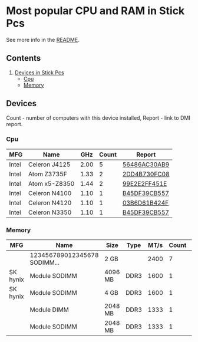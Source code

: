 Most popular CPU and RAM in Stick Pcs
=====================================

See more info in the [README](https://github.com/linuxhw/DMI).

Contents
--------

1. [ Devices in Stick Pcs ](#devices)
   * [ Cpu ](#cpu)
   * [ Memory ](#memory)

Devices
-------

Count  - number of computers with this device installed,
Report - link to DMI report.

### Cpu

| MFG        | Name                             | GHz  | Count | Report |
|------------|----------------------------------|------|-------|--------|
| Intel      | Celeron J4125                    | 2.00 | 5     | [56486AC30AB9](<Stick Pc/Fanless Mini PC/PCG02/PCG02 GLE/56486AC30AB9>) |
| Intel      | Atom Z3735F                      | 1.33 | 2     | [2DD4B730FC08](<Stick Pc/Lenovo/IdeaCentre/IdeaCentre Stick 300-01IBY 90ER0005RN/2DD4B730FC08>) |
| Intel      | Atom x5-Z8350                    | 1.44 | 2     | [99E2E2FF451E](<Stick Pc/DEPO Computers/T09/T09-D/99E2E2FF451E>) |
| Intel      | Celeron N4100                    | 1.10 | 1     | [B45DF39CB557](<Stick Pc/Others/GB/GB01/B45DF39CB557>) |
| Intel      | Celeron N4120                    | 1.10 | 1     | [03B6D61B424F](<Stick Pc/BESSTAR Tech/S/S41/03B6D61B424F>) |
| Intel      | Celeron N3350                    | 1.10 | 1     | [B45DF39CB557](<Stick Pc/Others/GB/GB01/B45DF39CB557>) |

### Memory

| MFG        | Name                         | Size     | Type | MT/s | Count | Report |
|------------|------------------------------|----------|------|------|-------|--------|
|            | 123456789012345678 SODIMM... | 2 GB     |      | 2400 | 7     | [56486AC30AB9](<Stick Pc/Fanless Mini PC/PCG02/PCG02 GLE/56486AC30AB9>) |
| SK hynix   | Module SODIMM                | 4096 MB  | DDR3 | 1600 | 1     | [99E2E2FF451E](<Stick Pc/DEPO Computers/T09/T09-D/99E2E2FF451E>) |
| SK hynix   | Module SODIMM                | 4 GB     | DDR3 | 1600 | 1     | [A11940EE2CBD](<Stick Pc/AWOW/Others/Others/A11940EE2CBD>) |
|            | Module DIMM                  | 2048 MB  | DDR3 | 1333 | 1     | [67B503D11D89](<Stick Pc/Meegopad/T/T02/67B503D11D89>) |
|            | Module SODIMM                | 2048 MB  | DDR3 | 1333 | 1     | [2DD4B730FC08](<Stick Pc/Lenovo/IdeaCentre/IdeaCentre Stick 300-01IBY 90ER0005RN/2DD4B730FC08>) |

